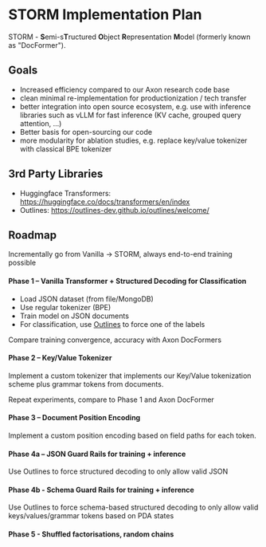 # STORM Implementation Plan

STORM - **S**emi-s**T**ructured **O**bject **R**epresentation **M**odel (formerly known as "DocFormer").

## Goals

- Increased efficiency compared to our Axon research code base
- clean minimal re-implementation for productionization / tech transfer
- better integration into open source ecosystem, e.g. use with inference libraries such as vLLM for fast inference (KV cache, grouped query attention, ...)
- Better basis for open-sourcing our code
- more modularity for ablation studies, e.g. replace key/value tokenizer with classical BPE tokenizer

## 3rd Party Libraries

- Huggingface Transformers: https://huggingface.co/docs/transformers/en/index
- Outlines: https://outlines-dev.github.io/outlines/welcome/

## Roadmap

Incrementally go from Vanilla → STORM, always end-to-end training possible

#### Phase 1 – Vanilla Transformer + Structured Decoding for Classification

- Load JSON dataset (from file/MongoDB)
- Use regular tokenizer (BPE)
- Train model on JSON documents
- For classification, use [Outlines](https://outlines-dev.github.io/outlines/welcome/) to force one of the labels

Compare training convergence, accuracy with Axon DocFormers

#### Phase 2 – Key/Value Tokenizer

Implement a custom tokenizer that implements our Key/Value tokenization scheme plus grammar tokens from documents.

Repeat experiments, compare to Phase 1 and Axon DocFormer

#### Phase 3 – Document Position Encoding

Implement a custom position encoding based on field paths for each token.

#### Phase 4a – JSON Guard Rails for training + inference

Use Outlines to force structured decoding to only allow valid JSON

#### Phase 4b - Schema Guard Rails for training + inference

Use Outlines to force schema-based structured decoding to only allow valid keys/values/grammar tokens based on PDA states

#### Phase 5 - Shuffled factorisations, random chains

